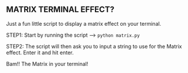## MATRIX TERMINAL EFFECT?

Just a fun little script to display a matrix effect on your terminal.

STEP1: Start by running the script --> ```python matrix.py```

STEP2: The script will then ask you to input a string to use for the Matrix effect.  Enter it and hit enter.

Bam!! The Matrix in your terminal!

